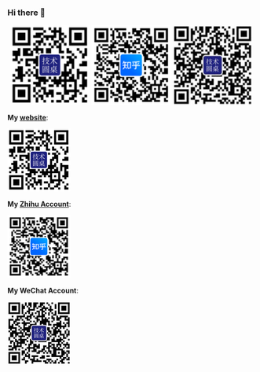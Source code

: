 ### Hi there 👋

<p align="center" width="100%">
    <img width="32%" src="./images/qr-code-website.png">
    <img width="32%" src="./images/qr-code-zhihu.png">
    <img width="32%" src="./images/qr-code-wechat.jpg">
</p>

**My [website](https://www.v2think.com/)**:

![](./images/qr-code-website.png)

**My [Zhihu Account](https://www.zhihu.com/people/li-yi-69)**:

![](./images/qr-code-zhihu.png)

**My WeChat Account**:

![](./images/qr-code-wechat.jpg)

<!--
**hh54188/hh54188** is a ✨ _special_ ✨ repository because its `README.md` (this file) appears on your GitHub profile.

Here are some ideas to get you started:

- 🔭 I’m currently working on ...
- 🌱 I’m currently learning ...
- 👯 I’m looking to collaborate on ...
- 🤔 I’m looking for help with ...
- 💬 Ask me about ...
- 📫 How to reach me: ...
- 😄 Pronouns: ...
- ⚡ Fun fact: ...
-->

